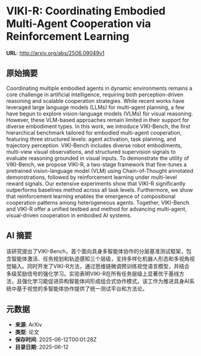 # VIKI-R: Coordinating Embodied Multi-Agent Cooperation via Reinforcement Learning

**URL**: http://arxiv.org/abs/2506.09049v1

## 原始摘要

Coordinating multiple embodied agents in dynamic environments remains a core
challenge in artificial intelligence, requiring both perception-driven
reasoning and scalable cooperation strategies. While recent works have
leveraged large language models (LLMs) for multi-agent planning, a few have
begun to explore vision-language models (VLMs) for visual reasoning. However,
these VLM-based approaches remain limited in their support for diverse
embodiment types. In this work, we introduce VIKI-Bench, the first hierarchical
benchmark tailored for embodied multi-agent cooperation, featuring three
structured levels: agent activation, task planning, and trajectory perception.
VIKI-Bench includes diverse robot embodiments, multi-view visual observations,
and structured supervision signals to evaluate reasoning grounded in visual
inputs. To demonstrate the utility of VIKI-Bench, we propose VIKI-R, a
two-stage framework that fine-tunes a pretrained vision-language model (VLM)
using Chain-of-Thought annotated demonstrations, followed by reinforcement
learning under multi-level reward signals. Our extensive experiments show that
VIKI-R significantly outperforms baselines method across all task levels.
Furthermore, we show that reinforcement learning enables the emergence of
compositional cooperation patterns among heterogeneous agents. Together,
VIKI-Bench and VIKI-R offer a unified testbed and method for advancing
multi-agent, visual-driven cooperation in embodied AI systems.


## AI 摘要

该研究提出了VIKI-Bench，首个面向具身多智能体协作的分层基准测试框架，包含智能体激活、任务规划和轨迹感知三个层级，支持多样化机器人形态和多视角视觉输入。同时开发了VIKI-R方法，通过思维链微调预训练视觉语言模型，并结合多级奖励信号的强化学习。实验表明VIKI-R在所有任务层级上显著优于基线方法，且强化学习能促进异构智能体间形成组合式协作模式。该工作为推进具身AI系统中基于视觉的多智能体协作提供了统一测试平台和方法论。

## 元数据

- **来源**: ArXiv
- **类型**: 论文
- **保存时间**: 2025-06-12T00:01:28Z
- **目录日期**: 2025-06-12
